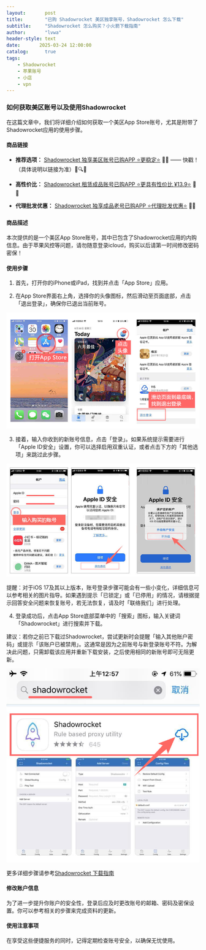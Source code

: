 ```yaml
---
layout:       post
title:        "已购 Shadowrocket 美区独享账号，Shadowrocket 怎么下载"
subtitle:     "Shadowrocket 怎么购买？小火箭下载指南"
author:       "lvwa"
header-style: text
date:       2025-03-24 12:00:00
catalog:      true
tags:
    - Shadowrocket
    - 苹果账号
    - 小店
    - vpn
---
```


### 如何获取美区账号以及使用Shadowrocket

在这篇文章中，我们将详细介绍如何获取一个美区App Store账号，尤其是附带了Shadowrocket应用的使用步骤。

#### 商品链接

- **推荐选项：** [Shadowrocket 独享美区账号已购APP ⭐更稳定⭐](http://lvwapro.idbb.me?cid=2&mid=137) 🛒✨ —— 快戳！（具体说明以链接为准）🛒🔍🎉
  
- **高性价比：** [Shadowrocket 租赁成品账号已购APP ⭐更具有性价比 ¥13.9⭐](http://lvwapro.idbb.me?cid=2&mid=114) 🛒✨

- **代理批发优惠：** [Shadowrocket 独享成品老号已购APP ⭐代理批发优惠⭐](http://lvwapro.idbb.me?from=25322&cid=2&mid=2) 🛒✨


#### 商品描述
本次提供的是一个美区App Store账号，其中已包含了Shadowrocket应用的内购信息。由于苹果风控等问题，请勿随意登录icloud，购买以后请第一时间修改密码密保！

#### 使用步骤
1. 首先，打开你的iPhone或iPad，找到并点击「App Store」应用。

2. 在App Store界面右上角，选择你的头像图标，然后滑动至页面底部，点击「退出登录」，确保你已退出当前账号。

![image](/img/2025-03-24/article_2025-03-24_172417_appstoresh_img1.jpg)

3. 接着，输入你收到的新账号信息，点击「登录」。如果系统提示需要进行「Apple ID安全」设置，你可以选择启用双重认证，或者点击下方的「其他选项」来跳过此步骤。

![image](/img/2025-03-24/article_2025-03-24_172418_appstoresh_img2.jpg)

提醒：对于iOS 17及其以上版本，账号登录步骤可能会有一些小变化，详细信息可以参考相关的图片指导。如果遇到提示「已锁定」或「已停用」的情况，请根据提示回答安全问题来恢复账号，若无法恢复，请及时「联络我们」进行处理。

4. 登录成功后，点击App Store底部菜单中的「搜索」图标，输入关键词「Shadowrocket」进行搜索并下载。

建议：若你之前已下载过Shadowrocket，尝试更新时会提醒「输入其他账户密码」或提示「该账户已被禁用」。这通常是因为之前账号与新登录账号不符。为解决此问题，只需卸载该应用并重新下载安装，之后使用相同的新账号即可无阻更新。

![image](/img/2025-03-24/article_2025-03-24_172418_appstoresh_img3.jpg)

更多详细步骤请参考[Shadowrocket 下载指南](https://docs.itestfight.com/apple-id/shi-yong-jiao-cheng)
#### 修改账户信息
为了进一步提升你账户的安全性，登录后应及时更改账号的邮箱、密码及密保设置。你可以参考相关的步骤来完成资料的更新。

#### 使用注意事项
在享受这些便捷服务的同时，记得定期检查账号安全，以确保无忧使用。